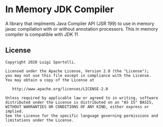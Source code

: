 In Memory JDK Compiler
======================


A library that implments Java Compiler API (JSR 199) to use in memory javac compilation with or without annotation processors.
This in memory compiler is compatible with JDK 11

License
-------

    Copyright 2020 Luigi Sportelli.

    Licensed under the Apache License, Version 2.0 (the "License");
    you may not use this file except in compliance with the License.
    You may obtain a copy of the License at

       http://www.apache.org/licenses/LICENSE-2.0

    Unless required by applicable law or agreed to in writing, software
    distributed under the License is distributed on an "AS IS" BASIS,
    WITHOUT WARRANTIES OR CONDITIONS OF ANY KIND, either express or implied.
    See the License for the specific language governing permissions and
    limitations under the License.

